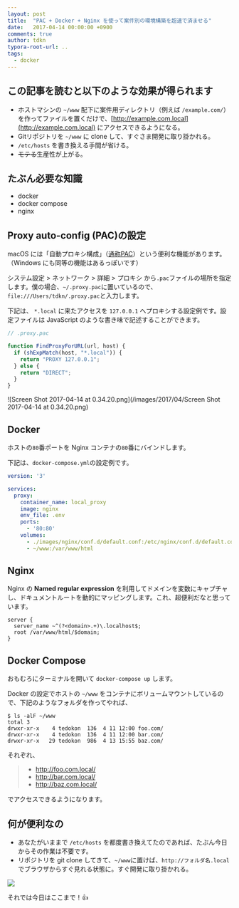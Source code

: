 ```yaml
---
layout: post
title:  "PAC + Docker + Nginx を使って案件別の環境構築を超速で済ませる"
date:   2017-04-14 00:00:00 +0900
comments: true
author: tdkn
typora-root-url: ..
tags:
  - docker
---
```


## この記事を読むと以下のような効果が得られます

- ホストマシンの `~/www` 配下に案件用ディレクトリ（例えば `/example.com/`）を作ってファイルを置くだけで、[http://example.com.local](http://example.com.local) にアクセスできるようになる。
- Gitリポジトリを `~/www` に clone して、すぐさま開発に取り掛かれる。
- `/etc/hosts` を書き換える手間が省ける。
- ~~モテる~~生産性が上がる。

## たぶん必要な知識

- docker
- docker compose
- nginx

## Proxy auto-config (PAC)の設定

macOS には「自動プロキシ構成」（[通称PAC](https://en.wikipedia.org/wiki/Proxy_auto-config)）という便利な機能があります。（Windows にも同等の機能はあるっぽいです）

システム設定 > ネットワーク > 詳細 > プロキシ から`.pac`ファイルの場所を指定します。僕の場合、`~/.proxy.pac`に置いているので、`file:///Users/tdkn/.proxy.pac`と入力します。

下記は、 `*.local` に来たアクセスを `127.0.0.1` へプロキシする設定例です。設定ファイルは JavaScript のような書き味で記述することができます。

```js
// .proxy.pac

function FindProxyForURL(url, host) {
  if (shExpMatch(host, "*.local")) {
    return "PROXY 127.0.0.1";
  } else {
    return "DIRECT";
  }
}
```

![Screen Shot 2017-04-14 at 0.34.20.png](/images/2017/04/Screen Shot 2017-04-14 at 0.34.20.png)

## Docker

ホストの`80`番ポートを Nginx コンテナの`80`番にバインドします。

下記は、`docker-compose.yml`の設定例です。

```yaml
version: '3'

services:
  proxy:
    container_name: local_proxy
    image: nginx
    env_file: .env
    ports:
      - '80:80'
    volumes:
      - ./images/nginx/conf.d/default.conf:/etc/nginx/conf.d/default.conf
      - ~/www:/var/www/html
```

## Nginx

Nginx の **Named regular expression** を利用してドメインを変数にキャプチャし、ドキュメントルートを動的にマッピングします。これ、超便利だなと思っています。

```nginx
server {
  server_name ~^(?<domain>.+)\.localhost$;
  root /var/www/html/$domain;
}
```

## Docker Compose

おもむろにターミナルを開いて `docker-compose up` します。

Docker の設定でホストの `~/www` をコンテナにボリュームマウントしているので、下記のようなフォルダを作ってやれば、

```
$ ls -alF ~/www
total 3
drwxr-xr-x    4 tedokon  136  4 11 12:00 foo.com/
drwxr-xr-x    4 tedokon  136  4 11 12:00 bar.com/
drwxr-xr-x   29 tedokon  986  4 13 15:55 baz.com/
```

それぞれ、

> - http://foo.com.local/
> - http://bar.com.local/
> - http://baz.com.local/

でアクセスできるようになります。

## 何が便利なの

- あなたがいままで `/etc/hosts` を都度書き換えてたのであれば、たぶん今日からその作業は不要です。
- リポジトリを git clone してきて、`~/www`に置けば、`http://フォルダ名.local`でブラウザからすぐ見れる状態に。すぐ開発に取り掛かれる。

![](https://media.giphy.com/media/uTuLngvL9p0Xe/giphy.gif)

それでは今日はここまで！:+1:
